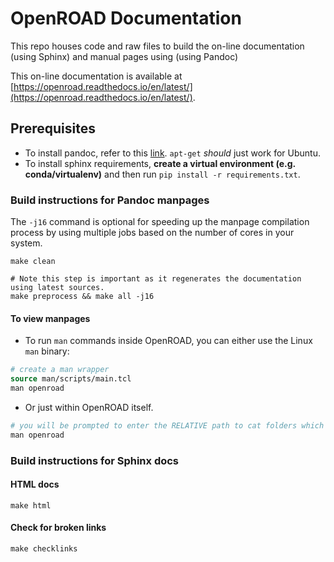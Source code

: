 # OpenROAD Documentation

This repo houses code and raw files to build the on-line documentation (using Sphinx)
and manual pages using (using Pandoc)

This on-line documentation is available at [https://openroad.readthedocs.io/en/latest/](https://openroad.readthedocs.io/en/latest/).

## Prerequisites

- To install pandoc, refer to this [link](https://github.com/jgm/pandoc/blob/main/INSTALL.md). `apt-get` *should* just work for Ubuntu. 
- To install sphinx requirements, **create a virtual environment (e.g. conda/virtualenv)** and then run `pip install -r requirements.txt`.

### Build instructions for Pandoc manpages

The `-j16` command is optional for speeding up the manpage compilation process by using multiple jobs
based on the number of cores in your system.

```shell
make clean

# Note this step is important as it regenerates the documentation using latest sources.
make preprocess && make all -j16
```

#### To view manpages

- To run `man` commands inside OpenROAD, you can either use the Linux `man` binary:
```tcl
# create a man wrapper
source man/scripts/main.tcl
man openroad
```

- Or just within OpenROAD itself.
```tcl
# you will be prompted to enter the RELATIVE path to cat folders which is optional.
man openroad
```

### Build instructions for Sphinx docs

#### HTML docs

``` shell
make html
```

#### Check for broken links

``` shell
make checklinks
```
